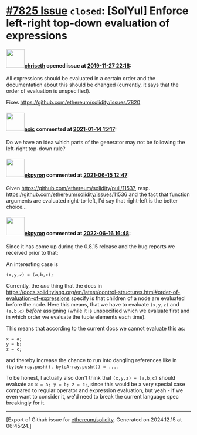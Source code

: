 # [\#7825 Issue](https://github.com/ethereum/solidity/issues/7825) `closed`: [SolYul] Enforce left-right top-down evaluation of expressions

#### <img src="https://avatars.githubusercontent.com/u/9073706?v=4" width="50">[chriseth](https://github.com/chriseth) opened issue at [2019-11-27 22:18](https://github.com/ethereum/solidity/issues/7825):

All expressions should be evaluated in a certain order and the documentation about this should be changed (currently, it says that the order of evaluation is unspecified).

Fixes https://github.com/ethereum/solidity/issues/7820

#### <img src="https://avatars.githubusercontent.com/u/20340?v=4" width="50">[axic](https://github.com/axic) commented at [2021-01-14 15:17](https://github.com/ethereum/solidity/issues/7825#issuecomment-760262617):

Do we have an idea which parts of the generator may not be following the left-right top-down rule?

#### <img src="https://avatars.githubusercontent.com/u/1347491?v=4" width="50">[ekpyron](https://github.com/ekpyron) commented at [2021-06-15 12:47](https://github.com/ethereum/solidity/issues/7825#issuecomment-861468764):

Given https://github.com/ethereum/solidity/pull/11537, resp. https://github.com/ethereum/solidity/issues/11536 and the fact that function arguments are evaluated right-to-left, I'd say that right-left is the better choice...

#### <img src="https://avatars.githubusercontent.com/u/1347491?v=4" width="50">[ekpyron](https://github.com/ekpyron) commented at [2022-06-16 16:48](https://github.com/ethereum/solidity/issues/7825#issuecomment-1157905077):

Since it has come up during the 0.8.15 release and the bug reports we received prior to that:

An interesting case is
```
(x,y,z) = (a,b,c);
```

Currently, the *one* thing that the docs in https://docs.soliditylang.org/en/latest/control-structures.html#order-of-evaluation-of-expressions specify is that children of a node are evaluated before the node.
Here this means, that we have to evaluate ``(x,y,z)`` and ``(a,b,c)`` *before* assigning (while it is unspecified which we evaluate first and in which order we evaluate the tuple elements each time).

This means that according to the current docs we cannot evaluate this as:
```
x = a;
y = b;
z = c;
```
and thereby increase the chance to run into dangling references like in ``(byteArray.push(), byteArray.push()) = ...``.

To be honest, I actually also don't think that ``(x,y,z) = (a,b,c)`` should evaluate as ``x = a; y = b; z = c;``, since this would be a very special case compared to regular operator and expression evaluation, but yeah - if we even want to consider it, we'd need to break the current language spec breakingly for it.


-------------------------------------------------------------------------------



[Export of Github issue for [ethereum/solidity](https://github.com/ethereum/solidity). Generated on 2024.12.15 at 06:45:24.]
